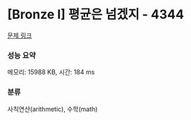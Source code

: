 # [Bronze I] 평균은 넘겠지 - 4344 

[문제 링크](https://www.acmicpc.net/problem/4344) 

### 성능 요약

메모리: 15988 KB, 시간: 184 ms

### 분류

사칙연산(arithmetic), 수학(math)

